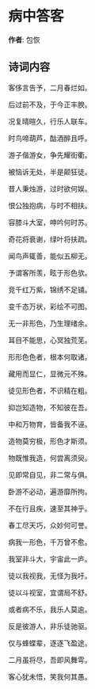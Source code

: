 # 病中答客

**作者**: 包恢

## 诗词内容

客侈言告予，二月春烂如。

后过前不及，于今正丰腴。

况复晴暄久，行乐人联车。

时鸟啼葫芦，酤酒醉且呼。

游子偕游女，争先耀街衢。

被恼诉无处，半是颠狂徒。

昔人秉烛游，过时欲何娱。

恨公独抱病，与时不相扶。

容膝斗大室，呻吟何时苏。

奇花将衰谢，绿叶将扶疏。

闻鸟声辄善，能似五柳无。

予谓客所羡，眩于形色欤。

竞千红万紫，锦绣不足铺。

变千态万状，彩绘不可图。

无一非形色，乃生理绪余。

耳目不能思，心冥独荒芜。

形形色色者，根本何取诸。

藏用而显仁，显微元不殊。

徒见形色者，不识精在粗。

抑岂知造物，不知彼在吾。

中和万物育，皆备我不诬。

造物莫穷极，形色才斯须。

物既惟我造，何尝离须臾。

见即常自见，非二常与俱。

卧游不必动，遍游靡所拘。

不在行且疾，速至其神乎。

春工尽天巧，众妙何可誉。

病我一形色，千万曾不愈。

我室非斗大，宇宙此一庐。

徒以我视我，无怪为我吁。

徒以斗视室，宜谓局不舒。

或者病不乐，我乐人莫逾。

反是彼游人，非乐徒驰驱。

仅与蜂蝶辈，逐逐飞盈途。

二月虽将尽，吾即风舞雩。

客心犹未悟，笑我何其愚。

